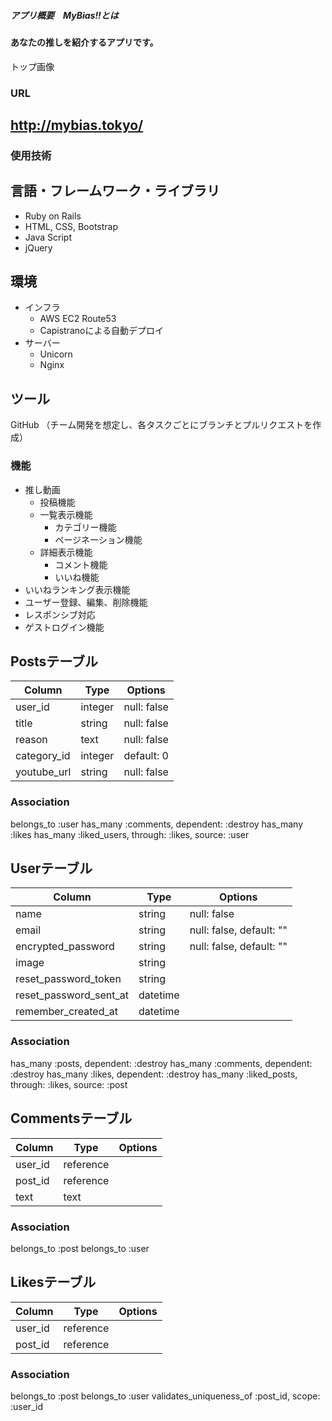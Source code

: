 ##### アプリ概要　MyBias!!とは
#### あなたの推しを紹介するアプリです。
トップ画像

### URL
## http://mybias.tokyo/

### 使用技術
## 言語・フレームワーク・ライブラリ
- Ruby on Rails
- HTML, CSS, Bootstrap
- Java Script
- jQuery

## 環境
- インフラ
  - AWS EC2 Route53
  - Capistranoによる自動デプロイ
- サーバー
  - Unicorn
  - Nginx

## ツール
GitHub （チーム開発を想定し、各タスクごとにブランチとプルリクエストを作成）

### 機能
- 推し動画
  - 投稿機能
  - 一覧表示機能
    - カテゴリー機能
    - ページネーション機能
  - 詳細表示機能
    - コメント機能
    - いいね機能
- いいねランキング表示機能
- ユーザー登録、編集、削除機能
- レスポンシブ対応
- ゲストログイン機能



## Postsテーブル
|Column|Type|Options|
|------|----|-------|
|user_id|integer|null: false|
|title|string|null: false|
|reason|text|null: false|
|category_id|integer|default: 0|
|youtube_url|string|null: false|

### Association
belongs_to :user
has_many :comments, dependent: :destroy
has_many :likes
has_many :liked_users, through: :likes, source: :user

## Userテーブル
|Column|Type|Options|
|------|----|-------|
|name|string|null: false|
|email|string|null: false, default: ""|
|encrypted_password|string|null: false, default: ""|
|image|string||
|reset_password_token|string||
|reset_password_sent_at|datetime||
|remember_created_at|datetime||

### Association
has_many :posts, dependent: :destroy
has_many :comments, dependent: :destroy
has_many :likes, dependent: :destroy
has_many :liked_posts, through: :likes, source: :post

## Commentsテーブル
|Column|Type|Options|
|------|----|-------|
|user_id|reference||
|post_id|reference||
|text|text||

### Association
belongs_to :post
belongs_to :user

## Likesテーブル
|Column|Type|Options|
|------|----|-------|
|user_id|reference||
|post_id|reference||

### Association
belongs_to :post
belongs_to :user
validates_uniqueness_of :post_id, scope: :user_id